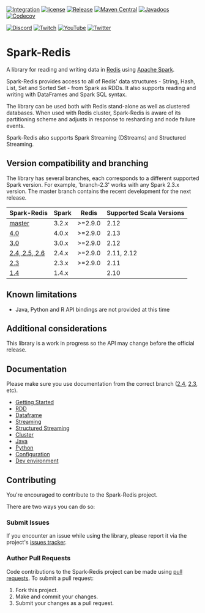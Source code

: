 [![Integration](https://github.com/RedisLabs/spark-redis/actions/workflows/integration.yml/badge.svg?branch=master)](https://github.com/RedisLabs/spark-redis/actions/workflows/integration.yml)
[![license](https://img.shields.io/github/license/RedisLabs/spark-redis.svg)](https://github.com/RedisLabs/spark-redis)
[![Release](https://img.shields.io/github/release/RedisLabs/spark-redis.svg?sort=semver)](https://github.com/RedisLabs/spark-redis/releases/latest)
[![Maven Central](https://img.shields.io/maven-central/v/com.redislabs/spark-redis_2.12?logo=redis)](https://maven-badges.herokuapp.com/maven-central/com.redislabs/spark-redis_2.12)
[![Javadocs](https://www.javadoc.io/badge/com.redislabs/spark-redis_2.12.svg)](https://www.javadoc.io/doc/com.redislabs/spark-redis_2.12)
[![Codecov](https://codecov.io/gh/RedisLabs/spark-redis/branch/master/graph/badge.svg)](https://codecov.io/gh/RedisLabs/spark-redis)

[![Discord](https://img.shields.io/discord/697882427875393627.svg?style=social&logo=discord)](https://discord.gg/redis)
[![Twitch](https://img.shields.io/twitch/status/redisinc?style=social)](https://www.twitch.tv/redisinc)
[![YouTube](https://img.shields.io/youtube/channel/views/UCD78lHSwYqMlyetR0_P4Vig?style=social)](https://www.youtube.com/redisinc)
[![Twitter](https://img.shields.io/twitter/follow/redisinc?style=social)](https://twitter.com/redisinc)
# Spark-Redis
A library for reading and writing data in [Redis](http://redis.io) using [Apache Spark](http://spark.apache.org/).

Spark-Redis provides access to all of Redis' data structures - String, Hash, List, Set and Sorted Set - from Spark as RDDs. It also supports reading and writing with DataFrames and Spark SQL syntax.

The library can be used both with Redis stand-alone as well as clustered databases. When used with Redis cluster, Spark-Redis is aware of its partitioning scheme and adjusts in response to resharding and node failure events.

Spark-Redis also supports Spark Streaming (DStreams) and Structured Streaming.

## Version compatibility and branching

The library has several branches, each corresponds to a different supported Spark version. For example, 'branch-2.3' works with any Spark 2.3.x version.
The master branch contains the recent development for the next release.

| Spark-Redis                                                               | Spark | Redis            | Supported Scala Versions | 
|---------------------------------------------------------------------------|-------| ---------------- | ------------------------ |
| [master](https://github.com/RedisLabs/spark-redis/)                       | 3.2.x | >=2.9.0          | 2.12                     | 
 | [4.0](https://github.com/RedisLabs/spark-redis/tree/branch-4.0)           | 4.0.x | >=2.9.0          | 2.13                     |
| [3.0](https://github.com/RedisLabs/spark-redis/tree/branch-3.0)           | 3.0.x | >=2.9.0          | 2.12                     | 
| [2.4, 2.5, 2.6](https://github.com/RedisLabs/spark-redis/tree/branch-2.4) | 2.4.x | >=2.9.0          | 2.11, 2.12               | 
| [2.3](https://github.com/RedisLabs/spark-redis/tree/branch-2.3)           | 2.3.x | >=2.9.0          | 2.11                     | 
| [1.4](https://github.com/RedisLabs/spark-redis/tree/branch-1.4)           | 1.4.x |                  | 2.10                     | 


## Known limitations

* Java, Python and R API bindings are not provided at this time

## Additional considerations
This library is a work in progress so the API may change before the official release.

## Documentation

Please make sure you use documentation from the correct branch ([2.4](https://github.com/RedisLabs/spark-redis/tree/branch-2.4#documentation), [2.3](https://github.com/RedisLabs/spark-redis/tree/branch-2.3#documentation), etc). 

  - [Getting Started](doc/getting-started.md)
  - [RDD](doc/rdd.md)
  - [Dataframe](doc/dataframe.md)
  - [Streaming](doc/streaming.md)
  - [Structured Streaming](doc/structured-streaming.md)
  - [Cluster](doc/cluster.md)
  - [Java](doc/java.md)
  - [Python](doc/python.md)
  - [Configuration](doc/configuration.md)
  - [Dev environment](doc/dev.md)

## Contributing

You're encouraged to contribute to the Spark-Redis project. 

There are two ways you can do so:

### Submit Issues

If you encounter an issue while using the library, please report it via the project's [issues tracker](https://github.com/RedisLabs/spark-redis/issues).

### Author Pull Requests

Code contributions to the Spark-Redis project can be made using [pull requests](https://github.com/RedisLabs/spark-redis/pulls). To submit a pull request:

 1. Fork this project.
 2. Make and commit your changes.
 3. Submit your changes as a pull request.
